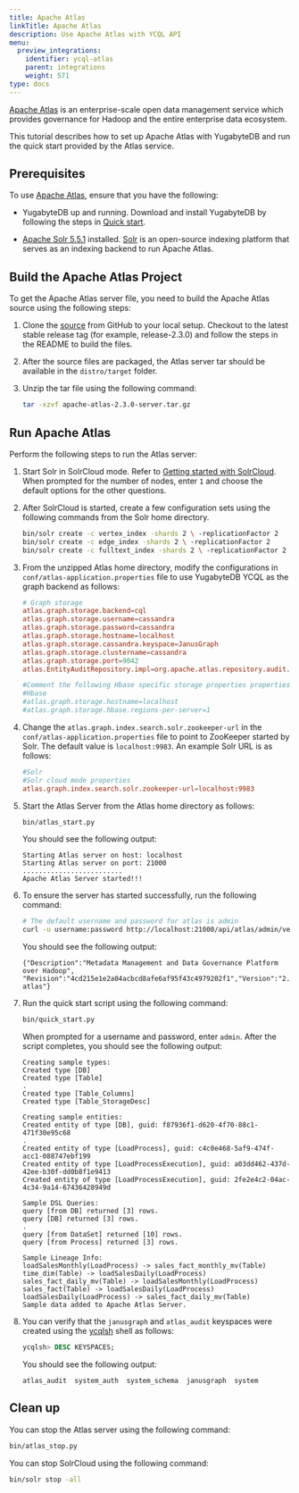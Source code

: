 ```yaml
---
title: Apache Atlas
linkTitle: Apache Atlas
description: Use Apache Atlas with YCQL API
menu:
  preview_integrations:
    identifier: ycql-atlas
    parent: integrations
    weight: 571
type: docs
---
```

[Apache Atlas](https://atlas.apache.org/) is an enterprise-scale open data management service which provides governance for Hadoop and the entire enterprise data ecosystem.

This tutorial describes how to set up Apache Atlas with YugabyteDB and run the quick start provided by the Atlas service.

## Prerequisites

To use [Apache Atlas](https://doc.akka.io/docs/akka-persistence-r2dbc/current/overview.html), ensure that you have the following:

- YugabyteDB up and running. Download and install YugabyteDB by following the steps in [Quick start](../../quick-start/).

- [Apache Solr 5.5.1](https://solr.apache.org/guide/6_6/installing-solr.html) installed. [Solr](https://solr.apache.org/) is an open-source indexing platform that serves as an indexing backend to run Apache Atlas.

## Build the Apache Atlas Project

To get the Apache Atlas server file, you need to build the Apache Atlas source using the following steps:

1. Clone the [source](https://github.com/apache/atlas) from GitHub to your local setup. Checkout to the latest stable release tag (for example, release-2.3.0) and follow the steps in the README to build the files.

1. After the source files are packaged, the Atlas server tar should be available in the `distro/target` folder.

1. Unzip the tar file using the following command:

    ```sh
    tar -xzvf apache-atlas-2.3.0-server.tar.gz
    ```

## Run Apache Atlas

Perform the following steps to run the Atlas server:

1. Start Solr in SolrCloud mode. Refer to [Getting started with SolrCloud](https://solr.apache.org/guide/6_6/getting-started-with-solrcloud.html). When prompted for the number of nodes, enter `1` and choose the default options for the other questions.

1. After SolrCloud is started, create a few configuration sets using the following commands from the Solr home directory.

    ```sh
    bin/solr create -c vertex_index -shards 2 \ -replicationFactor 2
    bin/solr create -c edge_index -shards 2 \ -replicationFactor 2
    bin/solr create -c fulltext_index -shards 2 \ -replicationFactor 2
    ```

1. From the unzipped Atlas home directory, modify the configurations in `conf/atlas-application.properties` file to use YugabyteDB YCQL as the graph backend as follows:

    ```conf
    # Graph storage
    atlas.graph.storage.backend=cql
    atlas.graph.storage.username=cassandra
    atlas.graph.storage.password=cassandra
    atlas.graph.storage.hostname=localhost
    atlas.graph.storage.cassandra.keyspace=JanusGraph
    atlas.graph.storage.clustername=cassandra
    atlas.graph.storage.port=9042
    atlas.EntityAuditRepository.impl=org.apache.atlas.repository.audit.CassandraBasedAuditRepository

    #Comment the following Hbase specific storage properties properties
    #Hbase
    #atlas.graph.storage.hostname=localhost
    #atlas.graph.storage.hbase.regions-per-server=1
    ```

1. Change the `atlas.graph.index.search.solr.zookeeper-url` in the `conf/atlas-application.properties` file to point to ZooKeeper started by Solr. The default value is `localhost:9983`. An example Solr URL is as follows:

    ```conf
    #Solr
    #Solr cloud mode properties
    atlas.graph.index.search.solr.zookeeper-url=localhost:9983
    ```

1. Start the Atlas Server from the Atlas home directory as follows:

    ```sh
    bin/atlas_start.py
    ```

    You should see the following output:

    ```output
    Starting Atlas server on host: localhost
    Starting Atlas server on port: 21000
    .........................
    Apache Atlas Server started!!!
    ```

1. To ensure the server has started successfully, run the following command:

    ```sh
    # The default username and password for atlas is admin
    curl -u username:password http://localhost:21000/api/atlas/admin/version
    ```

    You should see the following output:

    ```output
    {"Description":"Metadata Management and Data Governance Platform over Hadoop",    "Revision":"4cd215e1e2a04acbcd8afe6af95f43c4979202f1","Version":"2.3.0","Name":"apache-atlas"}
    ```

1. Run the quick start script using the following command:

    ```sh
    bin/quick_start.py
    ```

    When prompted for a username and password, enter `admin`. After the script completes, you should see the following output:

    ```output
    Creating sample types:
    Created type [DB]
    Created type [Table]
    .
    Created type [Table_Columns]
    Created type [Table_StorageDesc]

    Creating sample entities:
    Created entity of type [DB], guid: f87936f1-d620-4f70-88c1-471f30e95c68
    .
    Created entity of type [LoadProcess], guid: c4c0e468-5af9-474f-acc1-088747ebf199
    Created entity of type [LoadProcessExecution], guid: a03dd462-437d-42ee-b30f-dd0b8f1e9413
    Created entity of type [LoadProcessExecution], guid: 2fe2e4c2-04ac-4c34-9a14-67436428949d

    Sample DSL Queries:
    query [from DB] returned [3] rows.
    query [DB] returned [3] rows.
    .
    query [from DataSet] returned [10] rows.
    query [from Process] returned [3] rows.

    Sample Lineage Info:
    loadSalesMonthly(LoadProcess) -> sales_fact_monthly_mv(Table)
    time_dim(Table) -> loadSalesDaily(LoadProcess)
    sales_fact_daily_mv(Table) -> loadSalesMonthly(LoadProcess)
    sales_fact(Table) -> loadSalesDaily(LoadProcess)
    loadSalesDaily(LoadProcess) -> sales_fact_daily_mv(Table)
    Sample data added to Apache Atlas Server.
    ```

1. You can verify that the `janusgraph` and `atlas_audit` keyspaces were created using the [ycqlsh](../../admin/ycqlsh/#starting-ycqlsh) shell as follows:

    ```sql
    ycqlsh> DESC KEYSPACES;
    ```

    You should see the following output:

    ```output
    atlas_audit  system_auth  system_schema  janusgraph  system
    ```

## Clean up

You can stop the Atlas server using the following command:

  ```sh
  bin/atlas_stop.py
  ```

You can stop SolrCloud using the following command:

  ```sh
  bin/solr stop -all
  ```
